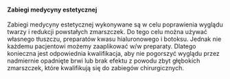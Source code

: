 <h4 class="text-center text-primary">Zabiegi medycyny estetycznej</h4>

Zabiegi medycyny estetycznej wykonywane są w celu poprawienia wyglądu twarzy i redukcji powstałych zmarszczek. Do tego celu można używać własnego tłuszczu, preparatów kwasu hialuronowego i botoksu. Jednak nie każdemu pacjentowi możemy zaaplikować w/w preparaty. Dlatego konieczna jest odpowiednia kwalifikacja, aby nie pogorszyć wyglądu przez nadmiernie opadnięte brwi lub brak efektu z powodu zbyt głębokich zmarszczek, które kwalifikują się do zabiegów chirurgicznych.
